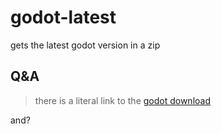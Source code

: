 # godot-latest
gets the latest godot version in a zip

## Q&A

> there is a literal link to the [godot download](https://github.com/godotengine/godot/releases/download/4.1.1-stable/Godot_v4.1.1-stable_win64.exe.zip)

and?
